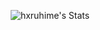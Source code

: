 <div align="center" float="left">  

![hxruhime's Stats](https://github-readme-stats-olive-nu-93.vercel.app/api?username=hxruhime&theme=dracula&show_icons=true&hide_border=true&count_private=true&include_all_commits=true&show=reviews)

</div>

